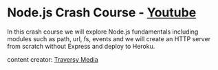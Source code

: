 # Node.js Crash Course - [Youtube]

In this crash course we will explore Node.js fundamentals including modules such as path, url, fs, events and we will create an HTTP server from scratch without Express and deploy to Heroku.

content creator: [Traversy Media]

[Youtube]: https://www.youtube.com/watch?v=fBNz5xF-Kx4
[Traversy Media]: https://www.youtube.com/channel/UC29ju8bIPH5as8OGnQzwJyA
